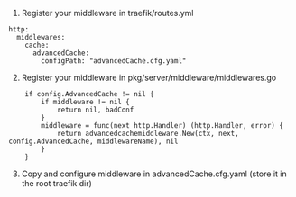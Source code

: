 1. Register your middleware in traefik/routes.yml
```
http:
  middlewares:
    cache:
      advancedCache:
        configPath: "advancedCache.cfg.yaml"

```
2. Register your middleware in pkg/server/middleware/middlewares.go
```
   	if config.AdvancedCache != nil {
		if middleware != nil {
			return nil, badConf
		}
		middleware = func(next http.Handler) (http.Handler, error) {
			return advancedcachemiddleware.New(ctx, next, config.AdvancedCache, middlewareName), nil
		}
	}
```
3. Copy and configure middleware in advancedCache.cfg.yaml (store it in the root traefik dir)